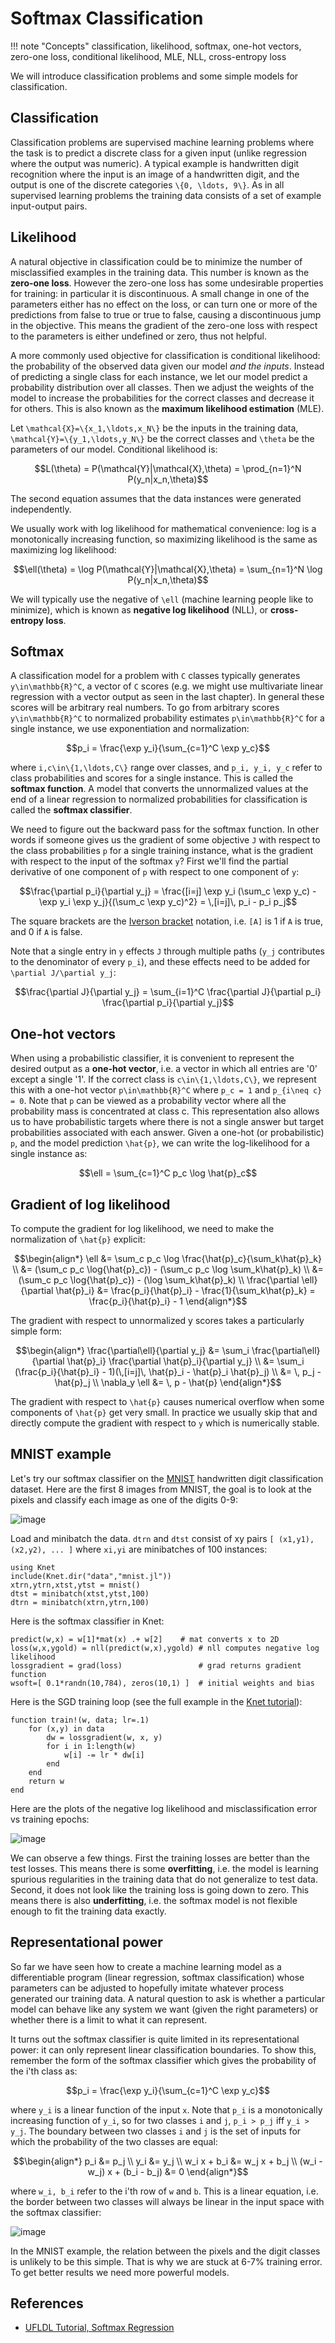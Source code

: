 Softmax Classification
======================

!!! note "Concepts"
    classification, likelihood, softmax, one-hot vectors,
    zero-one loss, conditional likelihood, MLE, NLL, cross-entropy loss

We will introduce classification problems and some simple models for
classification.

Classification
--------------

Classification problems are supervised machine learning problems where
the task is to predict a discrete class for a given input (unlike
regression where the output was numeric). A typical example is
handwritten digit recognition where the input is an image of a
handwritten digit, and the output is one of the discrete categories
``\{0, \ldots, 9\}``. As in all supervised learning problems the training
data consists of a set of example input-output pairs.

Likelihood
----------

A natural objective in classification could be to minimize the number of
misclassified examples in the training data. This number is known as the
**zero-one loss**. However the zero-one loss has some undesirable
properties for training: in particular it is discontinuous. A small
change in one of the parameters either has no effect on the loss, or can
turn one or more of the predictions from false to true or true to false,
causing a discontinuous jump in the objective. This means the gradient
of the zero-one loss with respect to the parameters is either undefined
or zero, thus not helpful.

A more commonly used objective for classification is conditional
likelihood: the probability of the observed data given our model *and
the inputs*. Instead of predicting a single class for each instance, we
let our model predict a probability distribution over all classes. Then
we adjust the weights of the model to increase the probabilities for the
correct classes and decrease it for others. This is also known as the
**maximum likelihood estimation** (MLE).

Let ``\mathcal{X}=\{x_1,\ldots,x_N\}`` be the inputs in the training data,
``\mathcal{Y}=\{y_1,\ldots,y_N\}`` be the correct classes and ``\theta`` be
the parameters of our model. Conditional likelihood is:

```math
L(\theta) = P(\mathcal{Y}|\mathcal{X},\theta) 
= \prod_{n=1}^N P(y_n|x_n,\theta)
```

The second equation assumes that the data instances were generated
independently. 

We usually work with log likelihood for mathematical convenience: log
is a monotonically increasing function, so maximizing likelihood is
the same as maximizing log likelihood:

```math
\ell(\theta) = \log P(\mathcal{Y}|\mathcal{X},\theta) 
= \sum_{n=1}^N \log P(y_n|x_n,\theta)
```


We will typically use the negative of ``\ell`` (machine learning people
like to minimize), which is known as **negative log likelihood** (NLL),
or **cross-entropy loss**.

Softmax
-------

A classification model for a problem with ``C`` classes typically
generates ``y\in\mathbb{R}^C``, a vector of ``C`` scores (e.g. we
might use multivariate linear regression with a vector output as seen
in the last chapter).  In general these scores will be arbitrary real
numbers.  To go from arbitrary scores ``y\in\mathbb{R}^C`` to
normalized probability estimates ``p\in\mathbb{R}^C`` for a single
instance, we use exponentiation and normalization:

```math
p_i = \frac{\exp y_i}{\sum_{c=1}^C \exp y_c}
```


where ``i,c\in\{1,\ldots,C\}`` range over classes, and ``p_i, y_i,
y_c`` refer to class probabilities and scores for a single instance.
This is called the **softmax function**. A model that converts the
unnormalized values at the end of a linear regression to normalized
probabilities for classification is called the **softmax classifier**.

We need to figure out the backward pass for the softmax function. In
other words if someone gives us the gradient of some objective ``J`` with
respect to the class probabilities ``p`` for a single training instance,
what is the gradient with respect to the input of the softmax ``y``? First
we'll find the partial derivative of one component of ``p`` with respect
to one component of ``y``:

```math
\frac{\partial p_i}{\partial y_j} 
= \frac{[i=j] \exp y_i (\sum_c \exp y_c) - \exp y_i \exp y_j}{(\sum_c \exp y_c)^2}
= \,[i=j]\, p_i - p_i p_j
```

The square brackets are the [Iverson
bracket](https://en.wikipedia.org/wiki/Iverson_bracket) notation, i.e.
``[A]`` is 1 if ``A`` is true, and 0 if ``A`` is false.

Note that a single entry in ``y`` effects ``J`` through multiple paths
(``y_j`` contributes to the denominator of every ``p_i``), and these effects
need to be added for ``\partial
J/\partial y_j``:

```math
\frac{\partial J}{\partial y_j}
= \sum_{i=1}^C \frac{\partial J}{\partial p_i}
\frac{\partial p_i}{\partial y_j}
```


One-hot vectors
---------------

When using a probabilistic classifier, it is convenient to represent the
desired output as a **one-hot vector**, i.e. a vector in which all
entries are '0' except a single '1'. If the correct class is
``c\in\{1,\ldots,C\}``, we represent this with a one-hot vector
``p\in\mathbb{R}^C`` where ``p_c = 1`` and ``p_{i\neq c}
= 0``. Note that ``p`` can be viewed as a probability vector where all the
probability mass is concentrated at class c. This representation also allows
us to have probabilistic targets where there is not a single answer but
target probabilities associated with each answer. Given a one-hot (or
probabilistic) ``p``, and the model prediction ``\hat{p}``, we can write the
log-likelihood for a single instance as:

```math
\ell = \sum_{c=1}^C p_c \log \hat{p}_c
```


Gradient of log likelihood
--------------------------

To compute the gradient for log likelihood, we need to make the
normalization of ``\hat{p}`` explicit:

```math
\begin{align*}
\ell &= \sum_c p_c \log \frac{\hat{p}_c}{\sum_k\hat{p}_k} \\
&= (\sum_c p_c \log{\hat{p}_c}) - (\sum_c p_c \log \sum_k\hat{p}_k) \\
&= (\sum_c p_c \log{\hat{p}_c}) - (\log \sum_k\hat{p}_k) \\
\frac{\partial \ell}{\partial \hat{p}_i} &=
\frac{p_i}{\hat{p}_i} - \frac{1}{\sum_k\hat{p}_k}
= \frac{p_i}{\hat{p}_i} - 1
\end{align*}
```


The gradient with respect to unnormalized y scores takes a
particularly simple form:

```math
\begin{align*}
\frac{\partial\ell}{\partial y_j}
&= \sum_i \frac{\partial\ell}{\partial \hat{p}_i}
\frac{\partial \hat{p}_i}{\partial y_j} \\
&= \sum_i (\frac{p_i}{\hat{p}_i} - 1)(\,[i=j]\, \hat{p}_i - \hat{p}_i \hat{p}_j) \\
&= \, p_j - \hat{p}_j \\
\nabla_y \ell &= \, p - \hat{p}
\end{align*}
```


The gradient with respect to ``\hat{p}`` causes numerical overflow when
some components of ``\hat{p}`` get very small. In practice we usually skip
that and directly compute the gradient with respect to ``y`` which is
numerically stable.

MNIST example
-------------

Let's try our softmax classifier on the
[MNIST](http://yann.lecun.com/exdb/mnist) handwritten digit
classification dataset. Here are the first 8 images from MNIST, the goal
is to look at the pixels and classify each image as one of the digits
0-9:

![image](images/firsteightimages.jpg)

Load and minibatch the data. `dtrn` and `dtst` consist of xy pairs `[
(x1,y1), (x2,y2), ... ]` where `xi,yi` are minibatches of 100
instances:
```
using Knet
include(Knet.dir("data","mnist.jl"))
xtrn,ytrn,xtst,ytst = mnist()
dtst = minibatch(xtst,ytst,100)
dtrn = minibatch(xtrn,ytrn,100)
```

Here is the softmax classifier in Knet:
```
predict(w,x) = w[1]*mat(x) .+ w[2]	  # mat converts x to 2D
loss(w,x,ygold) = nll(predict(w,x),ygold) # nll computes negative log likelihood
lossgradient = grad(loss)                 # grad returns gradient function
wsoft=[ 0.1*randn(10,784), zeros(10,1) ]  # initial weights and bias
```

Here is the SGD training loop (see the full example in the [Knet
tutorial](https://github.com/denizyuret/Knet.jl/blob/master/examples/knet-tutorial/tutorial.ipynb)):

```
function train!(w, data; lr=.1)
    for (x,y) in data
        dw = lossgradient(w, x, y)
        for i in 1:length(w)
            w[i] -= lr * dw[i]
        end
    end
    return w
end
```

Here are the plots of the negative log likelihood and
misclassification error vs training epochs:

![image](images/mnist_softmax.png)

We can observe a few things. First the training losses are better than
the test losses. This means there is some **overfitting**, i.e. the
model is learning spurious regularities in the training data that do
not generalize to test data. Second, it does not look like the
training loss is going down to zero. This means there is also
**underfitting**, i.e. the softmax model is not flexible enough to fit
the training data exactly.

Representational power
----------------------

So far we have seen how to create a machine learning model as a
differentiable program (linear regression, softmax classification) whose
parameters can be adjusted to hopefully imitate whatever process
generated our training data. A natural question to ask is whether a
particular model can behave like any system we want (given the right
parameters) or whether there is a limit to what it can represent.

It turns out the softmax classifier is quite limited in its
representational power: it can only represent linear classification
boundaries. To show this, remember the form of the softmax classifier
which gives the probability of the i'th class as:

```math
p_i = \frac{\exp y_i}{\sum_{c=1}^C \exp y_c}
```


where ``y_i`` is a linear function of the input ``x``. Note that ``p_i`` is a
monotonically increasing function of ``y_i``, so for two classes ``i`` and
``j``, ``p_i >
p_j`` iff ``y_i > y_j``. The boundary between two classes ``i`` and ``j`` is the
set of inputs for which the probability of the two classes are equal:

```math
\begin{align*}
p_i &= p_j \\
y_i &= y_j \\
w_i x + b_i &= w_j x + b_j \\
(w_i - w_j) x + (b_i - b_j) &= 0
\end{align*}
```


where ``w_i, b_i`` refer to the i'th row of ``w`` and ``b``. This is a linear
equation, i.e. the border between two classes will always be linear in
the input space with the softmax classifier:

![image](images/linear-boundary.png)

In the MNIST example, the relation between the pixels and the digit
classes is unlikely to be this simple. That is why we are stuck at 6-7%
training error. To get better results we need more powerful models.

References
----------

- [UFLDL Tutorial, Softmax Regression](http://ufldl.stanford.edu/tutorial/supervised/SoftmaxRegression)

